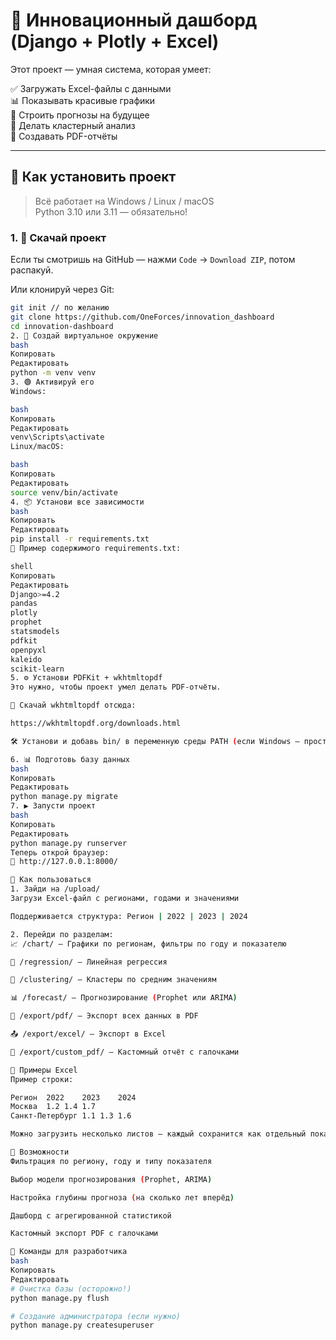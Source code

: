 # 🧠 Инновационный дашборд (Django + Plotly + Excel)

Этот проект — умная система, которая умеет:

✅ Загружать Excel-файлы с данными  
📊 Показывать красивые графики  
🔮 Строить прогнозы на будущее  
🧠 Делать кластерный анализ  
📝 Создавать PDF-отчёты  

---

## 🚀 Как установить проект

> Всё работает на Windows / Linux / macOS  
> Python 3.10 или 3.11 — обязательно!

### 1. 📁 Скачай проект

Если ты смотришь на GitHub — нажми `Code` → `Download ZIP`, потом распакуй.

Или клонируй через Git:

```bash
git init // по желанию
git clone https://github.com/OneForces/innovation_dashboard
cd innovation-dashboard
2. 🐍 Создай виртуальное окружение
bash
Копировать
Редактировать
python -m venv venv
3. 🟢 Активируй его
Windows:

bash
Копировать
Редактировать
venv\Scripts\activate
Linux/macOS:

bash
Копировать
Редактировать
source venv/bin/activate
4. 📦 Установи все зависимости
bash
Копировать
Редактировать
pip install -r requirements.txt
📄 Пример содержимого requirements.txt:

shell
Копировать
Редактировать
Django>=4.2
pandas
plotly
prophet
statsmodels
pdfkit
openpyxl
kaleido
scikit-learn
5. ⚙️ Установи PDFKit + wkhtmltopdf
Это нужно, чтобы проект умел делать PDF-отчёты.

🔽 Скачай wkhtmltopdf отсюда:

https://wkhtmltopdf.org/downloads.html

🛠 Установи и добавь bin/ в переменную среды PATH (если Windows — просто установи по умолчанию, всё заработает).

6. 📊 Подготовь базу данных
bash
Копировать
Редактировать
python manage.py migrate
7. ▶️ Запусти проект
bash
Копировать
Редактировать
python manage.py runserver
Теперь открой браузер:
📍 http://127.0.0.1:8000/

📂 Как пользоваться
1. Зайди на /upload/
Загрузи Excel-файл с регионами, годами и значениями

Поддерживается структура: Регион | 2022 | 2023 | 2024

2. Перейди по разделам:
📈 /chart/ — Графики по регионам, фильтры по году и показателю

🔢 /regression/ — Линейная регрессия

🧠 /clustering/ — Кластеры по средним значениям

📊 /forecast/ — Прогнозирование (Prophet или ARIMA)

📝 /export/pdf/ — Экспорт всех данных в PDF

📤 /export/excel/ — Экспорт в Excel

🧾 /export/custom_pdf/ — Кастомный отчёт с галочками

🧪 Примеры Excel
Пример строки:

Регион	2022	2023	2024
Москва	1.2	1.4	1.7
Санкт-Петербург	1.1	1.3	1.6

Можно загрузить несколько листов — каждый сохранится как отдельный показатель.

🧠 Возможности
Фильтрация по региону, году и типу показателя

Выбор модели прогнозирования (Prophet, ARIMA)

Настройка глубины прогноза (на сколько лет вперёд)

Дашборд с агрегированной статистикой

Кастомный экспорт PDF с галочками

🧼 Команды для разработчика
bash
Копировать
Редактировать
# Очистка базы (осторожно!)
python manage.py flush

# Создание администратора (если нужно)
python manage.py createsuperuser
